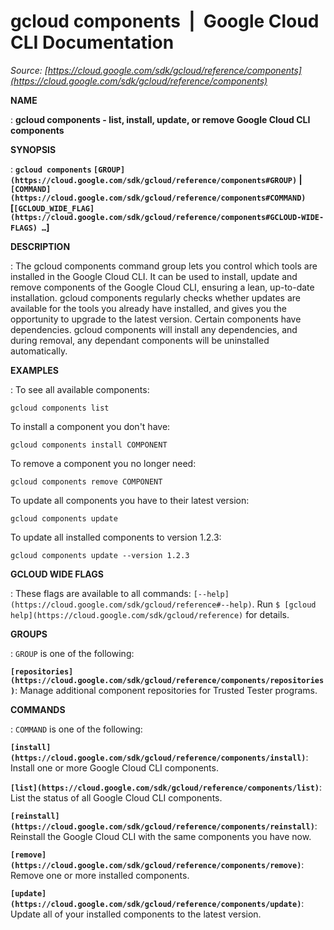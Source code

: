 # gcloud components  |  Google Cloud CLI Documentation

*Source: [https://cloud.google.com/sdk/gcloud/reference/components](https://cloud.google.com/sdk/gcloud/reference/components)*

**NAME**

: **gcloud components - list, install, update, or remove Google Cloud CLI components**

**SYNOPSIS**

: **`gcloud components` `[GROUP](https://cloud.google.com/sdk/gcloud/reference/components#GROUP)` | `[COMMAND](https://cloud.google.com/sdk/gcloud/reference/components#COMMAND)` [`[GCLOUD_WIDE_FLAG](https://cloud.google.com/sdk/gcloud/reference/components#GCLOUD-WIDE-FLAGS) …`]**

**DESCRIPTION**

: The gcloud components command group lets you control which tools are installed
in the Google Cloud CLI. It can be used to install, update and remove components
of the Google Cloud CLI, ensuring a lean, up-to-date installation.
gcloud components regularly checks whether updates are available for the tools
you already have installed, and gives you the opportunity to upgrade to the
latest version.
Certain components have dependencies. gcloud components will install any
dependencies, and during removal, any dependant components will be uninstalled
automatically.

**EXAMPLES**

: To see all available components:

```
gcloud components list
```

To install a component you don't have:

```
gcloud components install COMPONENT
```

To remove a component you no longer need:

```
gcloud components remove COMPONENT
```

To update all components you have to their latest version:

```
gcloud components update
```

To update all installed components to version 1.2.3:

```
gcloud components update --version 1.2.3
```

**GCLOUD WIDE FLAGS**

: These flags are available to all commands: `[--help](https://cloud.google.com/sdk/gcloud/reference#--help)`.
Run `$ [gcloud help](https://cloud.google.com/sdk/gcloud/reference)` for details.

**GROUPS**

: ``GROUP`` is one of the following:

**`[repositories](https://cloud.google.com/sdk/gcloud/reference/components/repositories)`**:
Manage additional component repositories for Trusted Tester programs.

**COMMANDS**

: ``COMMAND`` is one of the following:

**`[install](https://cloud.google.com/sdk/gcloud/reference/components/install)`**:
Install one or more Google Cloud CLI components.

**`[list](https://cloud.google.com/sdk/gcloud/reference/components/list)`**:
List the status of all Google Cloud CLI components.

**`[reinstall](https://cloud.google.com/sdk/gcloud/reference/components/reinstall)`**:
Reinstall the Google Cloud CLI with the same components you have now.

**`[remove](https://cloud.google.com/sdk/gcloud/reference/components/remove)`**:
Remove one or more installed components.

**`[update](https://cloud.google.com/sdk/gcloud/reference/components/update)`**:
Update all of your installed components to the latest version.